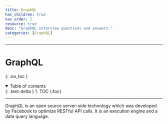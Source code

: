 ```yaml
---
title: GraphQL
has_children: true
nav_order: 2
resource: true
desc: "GraphQL interview questions and answers."
categories: [GraphQL]
---
```


---

# GraphQL
{: .no_toc }

<details open markdown="block">
  <summary>
    Table of contents
  </summary>
  {: .text-delta }
1. TOC
{:toc}
</details>

---


GraphQL is an open source server-side technology which was developed by Facebook to optimize RESTful API calls. It is an execution engine and a data query language. 

